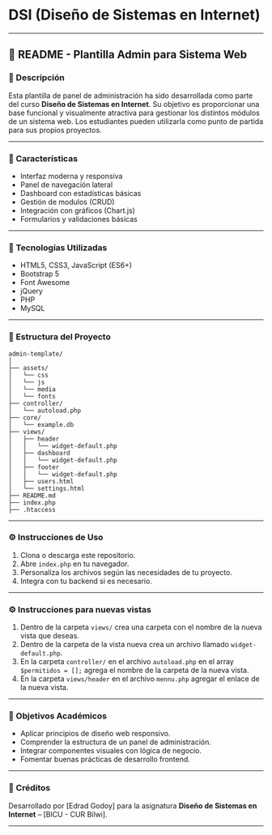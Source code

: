# DSI (Diseño de Sistemas en Internet)
---

## 📘 README - Plantilla Admin para Sistema Web

### 📌 Descripción

Esta plantilla de panel de administración ha sido desarrollada como parte del curso **Diseño de Sistemas en Internet**. Su objetivo es proporcionar una base funcional y visualmente atractiva para gestionar los distintos módulos de un sistema web. Los estudiantes pueden utilizarla como punto de partida para sus propios proyectos.

---

### 🧩 Características

- Interfaz moderna y responsiva
- Panel de navegación lateral
- Dashboard con estadísticas básicas
- Gestión de modulos (CRUD)
- Integración con gráficos (Chart.js)
- Formularios y validaciones básicas

---

### 🚀 Tecnologías Utilizadas

- HTML5, CSS3, JavaScript (ES6+)
- Bootstrap 5
- Font Awesome
- jQuery
- PHP
- MySQL

---

### 📁 Estructura del Proyecto

```
admin-template/
│
├── assets/
│   └── css
│   └── js
│   └── media
│   └── fonts
├── controller/
│   └── autoload.php
├── core/
│   └── example.db
├── views/
│   ├── header
│   │   └── widget-default.php
│   ├── dashboard
│   │   └── widget-default.php
│   ├── footer
│   │   └── widget-default.php
│   ├── users.html
│   └── settings.html
├── README.md
├── index.php
├── .htaccess
```

---

### ⚙️ Instrucciones de Uso

1. Clona o descarga este repositorio.
2. Abre `index.php` en tu navegador.
3. Personaliza los archivos según las necesidades de tu proyecto.
4. Integra con tu backend si es necesario.


---

### ⚙️ Instrucciones para nuevas vistas

1. Dentro de la carpeta `views/` crea una carpeta con el nombre de la nueva vista que deseas.
2. Dentro de la carpeta de la vista nueva crea un archivo llamado `widget-default.php`.
3. En la carpeta `controller/` en el archivo `autoload.php` en el array `$permitidos = [];` agrega el nombre de la carpeta de la nueva vista.
4. En la carpeta `views/header` en el archivo `mennu.php` agregar el enlace de la nueva vista.

---

### 🎯 Objetivos Académicos

- Aplicar principios de diseño web responsivo.
- Comprender la estructura de un panel de administración.
- Integrar componentes visuales con lógica de negocio.
- Fomentar buenas prácticas de desarrollo frontend.

---

### 📌 Créditos

Desarrollado por [Edrad Godoy] para la asignatura **Diseño de Sistemas en Internet** – [BICU - CUR Bilwi].

---

